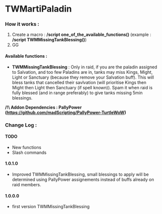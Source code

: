 # TWMartiPaladin

### How it works : 
1) Create a macro : **/script one_of_the_available_functions()** (example : **/script TWMMissingTankBlessing()**)
2) GG

#### Available functions :

- **TWMMissingTankBlessing** :
Only in raid, if you are the paladin assigned to Salvation, and too few Paladins are in, tanks may miss Kings, Might, Light or Sanctuary (because they remove your Salvation buff).
This will bless tanks that cancelled their savlvation (will prioritise Kings then Might then Light then Sanctuary (if spell known)).
Spam it when raid is fully blessed (and in range preferably) to give tanks missing 5min blessings.


**/!\ Addon Dependencies : PallyPower (https://github.com/madScripting/PallyPower-TurtleWoW)**

### Change Log :

#### TODO 
* New functions
* Slash commands

#### 1.0.1.0

* Improved TWMMissingTankBlessing, small blessings to apply will be determined using PallyPower assignements instead of buffs already on raid members.

#### 1.0.0.0

* first version TWMMissingTankBlessing